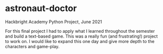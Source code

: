 # astronaut-doctor
Hackbright Academy Python Project, June 2021

For this final project I had to apply what I learned throughout the semester and build a text-based game. This was a really fun (and frustrating!) project to work on. I would like to expand this one day and give more depth to the characters and game-play.
